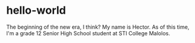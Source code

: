 # hello-world
The beginning of the new era, I think?
My name is Hector. As of this time, I'm a grade 12 Senior High School student at STI College Malolos.

